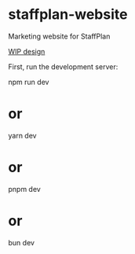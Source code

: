 # staffplan-website

Marketing website for StaffPlan

<a href="https://www.figma.com/design/5SwgdLpBwaSsO8fjy6vAFy/Case-Study-and-landing?node-id=0-12&t=WP0gtfLEpNjYSjoG-4">WIP design</a>

First, run the development server:

npm run dev

# or

yarn dev

# or

pnpm dev

# or

bun dev
